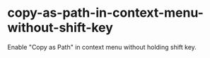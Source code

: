 # copy-as-path-in-context-menu-without-shift-key
Enable "Copy as Path" in context menu without holding shift key.
